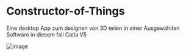 # Constructor-of-Things

Eine desktop App zum designen von 3D teilen in einer Ausgewählten Software in diesem fall Catia V5

![image](https://user-images.githubusercontent.com/72017165/132915935-4d69e7aa-2ca1-44fc-b6b9-0cb432b08bd9.png)

